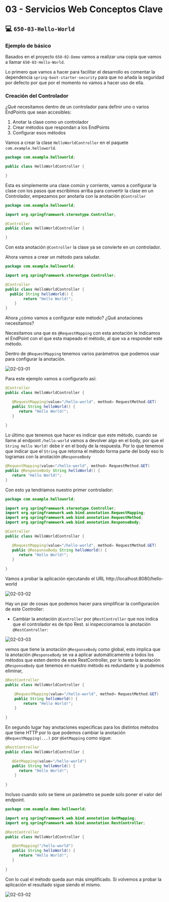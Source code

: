 # 03 - Servicios Web Conceptos Clave

## :computer: `650-03-Hello-World`
### Ejemplo de básico 

Basados en el proyecto `650-02-Demo` vamos a realizar una copia que vamos a llamar `650-03-Hello-World`.

Lo primero que vamos a hacer para facilitar el desarrollo es comentar la dependencia `spring-boot-starter-security` para que no añada la seguridad por defecto por que por el momento no vamos a hacer uso de ella.

### Creación del Controlador

¿Qué necesitamos dentro de un controlador para definir uno o varios EndPoints que sean accesibles:

1. Anotar la clase como un controlador
2. Crear métodos que respondan a los EndPoints
3. Configurar esos métodos

Vamos a crear la clase `HelloWorldController` en el paquete `com.example.helloworld`.

```java
package com.example.helloworld;

public class HelloWorldController {

}
```

Esta es simplemente una clase común y corriente, vamos a configurar la clase con los pasos que escribimos arriba para convertir la clase en un Controlador, empezamos por anotarla con la anotación `@Controller`


```java
package com.example.helloworld;

import org.springframework.stereotype.Controller;

@Controller
public class HelloWorldController {

}
```

Con esta anotación `@Controller` la clase ya se convierte en un controlador.

Ahora vamos a crear un método para saludar.

```java
package com.example.helloworld;

import org.springframework.stereotype.Controller;

@Controller
public class HelloWorldController {
  public String helloWorld() {
		return "Hello World!";
	}
}
```

Ahora ¿cómo vamos a configurar este método? ¿Qué anotaciones necesitamos?

Necesitamos una que es `@RequestMapping` con esta anotación le indicamos el EndPoint con el que esta mapeado el método, al que va a responder este método.

Dentro de `@RequestMapping` tenemos varios parámetros que podemos usar para configurar la anotación.

![02-03-01](images/02-03-01.png)

Para este ejemplo vamos a configurarlo así:

```java
@Controller
public class HelloWorldController {

   @RequestMapping(value="/hello-world", method= RequestMethod.GET)
   public String helloWorld() {
      return "Hello World!";
   }
	
}
```

Lo último que tenemos que hacer es indicar que este método, cuando se llame al endpoint `/hello-world` vamos a devolver algo en el body, por que el `String Hello World!` debe ir en el body de la respuesta. Por lo que tenemos que indicar que el `String` que retorna el método forma parte del body eso lo logramas con la anotación `@ResponseBody`

```java
@RequestMapping(value="/hello-world", method= RequestMethod.GET)
public @ResponseBody String helloWorld() {
   return "Hello World!";
}
```

Con esto ya tendríamos nuestro primer controlador:

```java
package com.example.helloworld;

import org.springframework.stereotype.Controller;
import org.springframework.web.bind.annotation.RequestMapping;
import org.springframework.web.bind.annotation.RequestMethod;
import org.springframework.web.bind.annotation.ResponseBody;

@Controller
public class HelloWorldController {

   @RequestMapping(value="/hello-world", method= RequestMethod.GET)
   public @ResponseBody String helloWorld() {
      return "Hello World!";
   }
	
}
```

Vamos a probar la aplicación ejecutando el URL http://localhost:8080/hello-world

![02-03-02](images/02-03-02.png)

Hay un par de cosas que podemos hacer para simplificar la configuración de este Controller:

* Cambiar la anotación `@Controller` por `@RestController` que nos indica que el controlador es de tipo Rest. si inspeccionamos la anotación `@RestController`:

![02-03-03](images/02-03-03.png)

vemos que tiene la anotación `@ResponseBody` como global, esto implica que la anotación `@ResponseBody` se va a aplicar automáticamente a todos los métodos que esten dentro de este RestController, por lo tanto la anotación `@ResponseBody` que tenemos en nuestro método es redundante y la podemos eliminar,   

```java
@RestController
public class HelloWorldController {

	@RequestMapping(value="/hello-world", method= RequestMethod.GET)
	public String helloWorld() {
		return "Hello World!";
	}
	
}
```

En segundo lugar hay anotaciones especificas para los distintos métodos que tiene HTTP por lo que podemos cambiar la anotación `@RequestMapping(...)` por `@GetMapping` como sigue:


```java
@RestController
public class HelloWorldController {

   @GetMapping(value="/hello-world")
   public String helloWorld() {
      return "Hello World!";
	}
	
}
```

Incluso cuando solo se tiene un parámetro se puede solo poner el valor del endpoint.

```java
package com.example.demo.helloworld;

import org.springframework.web.bind.annotation.GetMapping;
import org.springframework.web.bind.annotation.RestController;

@RestController
public class HelloWorldController {

   @GetMapping("/hello-world")
   public String helloWorld() {
      return "Hello World!";
   }
	
}
```

Con lo cual el método queda aun más simplificado. Si volvemos a probar la aplicación el resultado sigue siendo el mismo.

![02-03-02](images/02-03-02.png)




